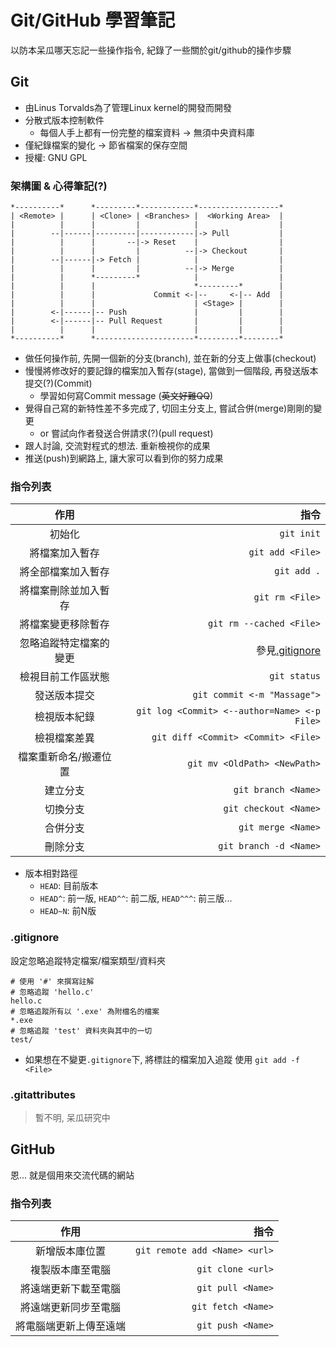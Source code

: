 # Git/GitHub 學習筆記

以防本呆瓜哪天忘記一些操作指令, 紀錄了一些關於git/github的操作步驟

## Git

- 由Linus Torvalds為了管理Linux kernel的開發而開發
- 分散式版本控制軟件
    + 每個人手上都有一份完整的檔案資料 -> 無須中央資料庫
- 僅紀錄檔案的變化 -> 節省檔案的保存空間 
- 授權: GNU GPL

### 架構圖 & 心得筆記(?)

```
*----------*      *---------*------------*------------------*
| <Remote> |      | <Clone> | <Branches> |  <Working Area>  |
|          |      |         |            |                  |
|        --|------|---------|------------|-> Pull           |
|          |      |       --|-> Reset    |                  |
|          |      |         |          --|-> Checkout       |
|        --|------|-> Fetch |            |                  |
|          |      |         |          --|-> Merge          |
|          |      *---------*            |                  |
|          |      |                      *---------*        |
|          |      |             Commit <-|--     <-|-- Add  |
|          |      |                      | <Stage> |        |
|        <-|------|-- Push               |         |        |
|        <-|------|-- Pull Request       |         |        |
|          |      |                      |         |        |
*----------*      *----------------------*---------*--------*
```

- 做任何操作前, 先開一個新的分支(branch), 並在新的分支上做事(checkout)
- 慢慢將修改好的要記錄的檔案加入暫存(stage), 當做到一個階段, 再發送版本提交(?)(Commit)
    + 學習如何寫Commit message (~~英文好難QQ~~)
- 覺得自己寫的新特性差不多完成了, 切回主分支上, 嘗試合併(merge)剛剛的變更
    + or 嘗試向作者發送合併請求(?)(pull request)
- 跟人討論, 交流對程式的想法. 重新檢視你的成果
- 推送(push)到網路上, 讓大家可以看到你的努力成果


### 指令列表

| 作用 | 指令 |
| :-: | -: |
| 初始化 | `git init` |
| 將檔案加入暫存 | `git add <File>` |
| 將全部檔案加入暫存 | `git add .` |
| 將檔案刪除並加入暫存 | `git rm <File>` |
| 將檔案變更移除暫存 | `git rm --cached <File>` |
| 忽略追蹤特定檔案的變更 | 參見[.gitignore](#.gitignore) |
| 檢視目前工作區狀態 | `git status` |
| 發送版本提交 | `git commit <-m "Massage">` |
| 檢視版本紀錄 | `git log <Commit> <--author=Name> <-p File>` |
| 檢視檔案差異 | `git diff <Commit> <Commit> <File>` |
| 檔案重新命名/搬遷位置 | `git mv <OldPath> <NewPath>` |
| 建立分支 | `git branch <Name>` |
| 切換分支 | `git checkout <Name>` |
| 合併分支 | `git merge <Name>` |
| 刪除分支 | `git branch -d <Name>` |

- 版本相對路徑
    + `HEAD`: 目前版本
    + `HEAD^`: 前一版, `HEAD^^`: 前二版, `HEAD^^^`: 前三版... 
    + `HEAD~N`: 前N版


### .gitignore

設定忽略追蹤特定檔案/檔案類型/資料夾

```git
# 使用 '#' 來撰寫註解
# 忽略追蹤 'hello.c'
hello.c
# 忽略追蹤所有以 '.exe' 為附檔名的檔案
*.exe
# 忽略追蹤 'test' 資料夾與其中的一切
test/
```

- 如果想在不變更`.gitignore`下, 將標註的檔案加入追蹤
    使用 `git add -f <File>`


### .gitattributes

> 暫不明, 呆瓜研究中


## GitHub

恩... 就是個用來交流代碼的網站

### 指令列表

| 作用 | 指令 |
| :-: | -: |
| 新增版本庫位置 | `git remote add <Name> <url>` |
| 複製版本庫至電腦 | `git clone <url>` |
| 將遠端更新下載至電腦 | `git pull <Name>` |
| 將遠端更新同步至電腦 | `git fetch <Name>` |
| 將電腦端更新上傳至遠端 | `git push <Name>` |

